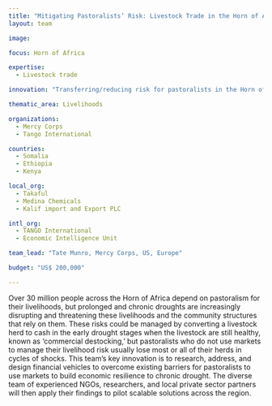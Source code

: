 ```yaml
---
title: "Mitigating Pastoralists’ Risk: Livestock Trade in the Horn of Africa"
layout: team

image: 

focus: Horn of Africa

expertise:
  - Livestock trade

innovation: "Transferring/reducing risk for pastoralists in the Horn of Africa"

thematic_area: Livelihoods

organizations:
  - Mercy Corps
  - Tango International

countries: 
  - Somalia
  - Ethiopia
  - Kenya

local_org: 
  - Takaful 
  - Medina Chemicals  
  - Kalif import and Export PLC

intl_org:
  - TANGO International
  - Economic Intelligence Unit

team_lead: "Tate Munro, Mercy Corps, US, Europe"

budget: "US$ 200,000"

---
```


Over 30 million people across the Horn of Africa depend on pastoralism for their livelihoods, but prolonged and chronic droughts are increasingly disrupting and threatening these livelihoods and the community structures that rely on them. These risks could be managed by converting a livestock herd to cash in the early drought stages when the livestock are still healthy, known as ‘commercial destocking,’ but pastoralists who do not use markets to manage their livelihood risk usually lose most or all of their herds in cycles of shocks. This team’s key innovation is to research, address, and design financial vehicles to overcome existing barriers for pastoralists to use markets to build economic resilience to chronic drought. The diverse team of experienced NGOs, researchers, and local private sector partners will then apply their findings to pilot scalable solutions across the region.
